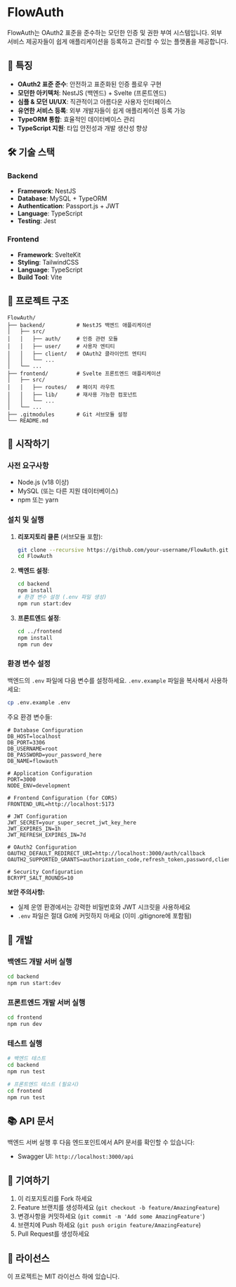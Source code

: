 # FlowAuth

FlowAuth는 OAuth2 표준을 준수하는 모던한 인증 및 권한 부여 시스템입니다. 외부 서비스 제공자들이 쉽게 애플리케이션을 등록하고 관리할 수 있는 플랫폼을 제공합니다.

## 🚀 특징

- **OAuth2 표준 준수**: 안전하고 표준화된 인증 플로우 구현
- **모던한 아키텍처**: NestJS (백엔드) + Svelte (프론트엔드)
- **심플 & 모던 UI/UX**: 직관적이고 아름다운 사용자 인터페이스
- **유연한 서비스 등록**: 외부 개발자들이 쉽게 애플리케이션 등록 가능
- **TypeORM 통합**: 효율적인 데이터베이스 관리
- **TypeScript 지원**: 타입 안전성과 개발 생산성 향상

## 🛠 기술 스택

### Backend

- **Framework**: NestJS
- **Database**: MySQL + TypeORM
- **Authentication**: Passport.js + JWT
- **Language**: TypeScript
- **Testing**: Jest

### Frontend

- **Framework**: SvelteKit
- **Styling**: TailwindCSS
- **Language**: TypeScript
- **Build Tool**: Vite

## 📁 프로젝트 구조

```
FlowAuth/
├── backend/          # NestJS 백엔드 애플리케이션
│   ├── src/
│   │   ├── auth/     # 인증 관련 모듈
│   │   ├── user/     # 사용자 엔티티
│   │   ├── client/   # OAuth2 클라이언트 엔티티
│   │   └── ...
│   └── ...
├── frontend/         # Svelte 프론트엔드 애플리케이션
│   ├── src/
│   │   ├── routes/   # 페이지 라우트
│   │   ├── lib/      # 재사용 가능한 컴포넌트
│   │   └── ...
│   └── ...
├── .gitmodules       # Git 서브모듈 설정
└── README.md
```

## 🚀 시작하기

### 사전 요구사항

- Node.js (v18 이상)
- MySQL (또는 다른 지원 데이터베이스)
- npm 또는 yarn

### 설치 및 실행

1. **리포지토리 클론** (서브모듈 포함):

   ```bash
   git clone --recursive https://github.com/your-username/FlowAuth.git
   cd FlowAuth
   ```

2. **백엔드 설정**:

   ```bash
   cd backend
   npm install
   # 환경 변수 설정 (.env 파일 생성)
   npm run start:dev
   ```

3. **프론트엔드 설정**:
   ```bash
   cd ../frontend
   npm install
   npm run dev
   ```

### 환경 변수 설정

백엔드의 `.env` 파일에 다음 변수를 설정하세요. `.env.example` 파일을 복사해서 사용하세요:

```bash
cp .env.example .env
```

주요 환경 변수들:

```env
# Database Configuration
DB_HOST=localhost
DB_PORT=3306
DB_USERNAME=root
DB_PASSWORD=your_password_here
DB_NAME=flowauth

# Application Configuration
PORT=3000
NODE_ENV=development

# Frontend Configuration (for CORS)
FRONTEND_URL=http://localhost:5173

# JWT Configuration
JWT_SECRET=your_super_secret_jwt_key_here
JWT_EXPIRES_IN=1h
JWT_REFRESH_EXPIRES_IN=7d

# OAuth2 Configuration
OAUTH2_DEFAULT_REDIRECT_URI=http://localhost:3000/auth/callback
OAUTH2_SUPPORTED_GRANTS=authorization_code,refresh_token,password,client_credentials

# Security Configuration
BCRYPT_SALT_ROUNDS=10
```

**보안 주의사항:**

- 실제 운영 환경에서는 강력한 비밀번호와 JWT 시크릿을 사용하세요
- `.env` 파일은 절대 Git에 커밋하지 마세요 (이미 .gitignore에 포함됨)

## 🔧 개발

### 백엔드 개발 서버 실행

```bash
cd backend
npm run start:dev
```

### 프론트엔드 개발 서버 실행

```bash
cd frontend
npm run dev
```

### 테스트 실행

```bash
# 백엔드 테스트
cd backend
npm run test

# 프론트엔드 테스트 (필요시)
cd frontend
npm run test
```

## 📚 API 문서

백엔드 서버 실행 후 다음 엔드포인트에서 API 문서를 확인할 수 있습니다:

- Swagger UI: `http://localhost:3000/api`

## 🤝 기여하기

1. 이 리포지토리를 Fork 하세요
2. Feature 브랜치를 생성하세요 (`git checkout -b feature/AmazingFeature`)
3. 변경사항을 커밋하세요 (`git commit -m 'Add some AmazingFeature'`)
4. 브랜치에 Push 하세요 (`git push origin feature/AmazingFeature`)
5. Pull Request를 생성하세요

## 📄 라이선스

이 프로젝트는 MIT 라이선스 하에 있습니다.
